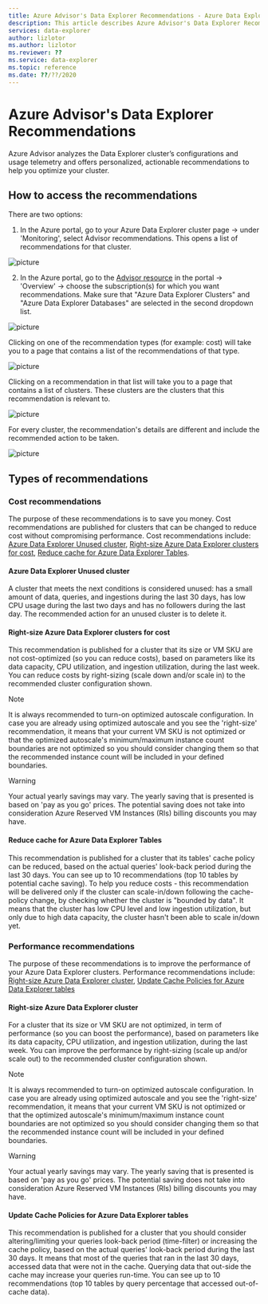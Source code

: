 ```yaml
---
title: Azure Advisor's Data Explorer Recommendations - Azure Data Explorer | Microsoft Docs
description: This article describes Azure Advisor's Data Explorer Recommendations
services: data-explorer
author: lizlotor
ms.author: lizlotor
ms.reviewer: ??
ms.service: data-explorer
ms.topic: reference
ms.date: ??/??/2020
---
```

# Azure Advisor's Data Explorer Recommendations

Azure Advisor analyzes the Data Explorer cluster’s configurations and usage telemetry and offers personalized, actionable recommendations to help you optimize your cluster.

## How to access the recommendations

There are two options:

1. In the Azure portal, go to your Azure Data Explorer cluster page -> under 'Monitoring', select Advisor recommendations. This opens a list of recommendations for that cluster.

![picture](images\azure-advisor-data-explorer-recommendations\resource-group-advisor-recommendations.png)

2. In the Azure portal, go to the [Advisor resource](https://ms.portal.azure.com/#blade/Microsoft_Azure_Expert/AdvisorMenuBlade/overview) in the portal -> 'Overview' -> choose the subscription(s) for which you want recommendations. Make sure that "Azure Data Explorer Clusters" and "Azure Data Explorer Databases" are selected in the second dropdown list.

![picture](images\azure-advisor-data-explorer-recommendations\advisor-resource.png)

Clicking on one of the recommendation types (for example: cost) will take you to a page that contains a list of the recommendations of that type.

![picture](images\azure-advisor-data-explorer-recommendations\click-on-recommendation-type.png)

Clicking on a recommendation in that list will take you to a page that contains a list of clusters. These clusters are the clusters that this recommendation is relevant to.

![picture](images\azure-advisor-data-explorer-recommendations\click-on-recommendation.png)

For every cluster, the recommendation's details are different and include the recommended action to be taken.

![picture](images\azure-advisor-data-explorer-recommendations\recommendations-of-subtype.png)

## Types of recommendations

### Cost recommendations

The purpose of these recommendations is to save you money. Cost recommendations are published for clusters that can be changed to reduce cost without compromising performance. Cost recommendations include: [Azure Data Explorer Unused cluster](#Azure-Data-Explorer-Unused-cluster), [Right-size Azure Data Explorer clusters for cost](#Right-size-Azure-Data-Explorer-clusters-for-cost), [Reduce cache for Azure Data Explorer Tables](#Reduce-cache-for-Azure-Data-Explorer-Tables).

#### Azure Data Explorer Unused cluster

A cluster that meets the next conditions is considered unused: has a small amount of data, queries, and ingestions during the last 30 days, has low CPU usage during the last two days and has no followers during the last day. The recommended action for an unused cluster is to delete it.

#### Right-size Azure Data Explorer clusters for cost

This recommendation is published for a cluster that its size or VM SKU are not cost-optimized (so you can reduce costs), based on parameters like its data capacity, CPU utilization, and ingestion utilization, during the last week. You can reduce costs by right-sizing (scale down and/or scale in) to the recommended cluster configuration shown.

>[!Note]
It is always recommended to turn-on optimized autoscale configuration. In case you are already using optimized autoscale and you see the 'right-size' recommendation, it means that your current VM SKU is not optimized or that the optimized autoscale's minimum/maximum instance count boundaries are not optimized so you should consider changing them so that the recommended instance count will be included in your defined boundaries.

>[!Warning]
Your actual yearly savings may vary. The yearly saving that is presented is based on 'pay as you go' prices. The potential saving does not take into consideration Azure Reserved VM Instances (RIs) billing discounts you may have.

#### Reduce cache for Azure Data Explorer Tables

This recommendation is published for a cluster that its tables' cache policy can be reduced, based on the actual queries' look-back period during the last 30 days. You can see up to 10 recommendations (top 10 tables by potential cache saving). To help you reduce costs - this recommendation will be delivered only if the cluster can scale-in/down following the cache-policy change, by checking whether the cluster is "bounded by data". It means that the cluster has low CPU level and low ingestion utilization, but only due to high data capacity, the cluster hasn't been able to scale in/down yet.

### Performance recommendations

The purpose of these recommendations is to improve the performance of your Azure Data Explorer clusters. Performance recommendations include: [Right-size Azure Data Explorer cluster](#Right-size-Azure-Data-Explorer-cluster), [Update Cache Policies for Azure Data Explorer tables](#Update-Cache-Policies-for-Azure-Data-Explorer-tables)

#### Right-size Azure Data Explorer cluster

For a cluster that its size or VM SKU are not optimized, in term of performance (so you can boost the performance), based on parameters like its data capacity, CPU utilization, and ingestion utilization, during the last week. You can improve the performance by right-sizing (scale up and/or scale out) to the recommended cluster configuration shown.

>[!Note]
It is always recommended to turn-on optimized autoscale configuration. In case you are already using optimized autoscale and you see the 'right-size' recommendation, it means that your current VM SKU is not optimized or that the optimized autoscale's minimum/maximum instance count boundaries are not optimized so you should consider changing them so that the recommended instance count will be included in your defined boundaries.

>[!Warning]
Your actual yearly savings may vary. The yearly saving that is presented is based on 'pay as you go' prices. The potential saving does not take into consideration Azure Reserved VM Instances (RIs) billing discounts you may have.

#### Update Cache Policies for Azure Data Explorer tables

This recommendation is published for a cluster that you should consider altering/limiting your queries look-back period (time-filter) or increasing the cache policy, based on the actual queries' look-back period during the last 30 days. It means that most of the queries that ran in the last 30 days, accessed data that were not in the cache. Querying data that out-side the cache may increase your queries run-time. You can see up to 10 recommendations (top 10 tables by query percentage that accessed out-of-cache data).
